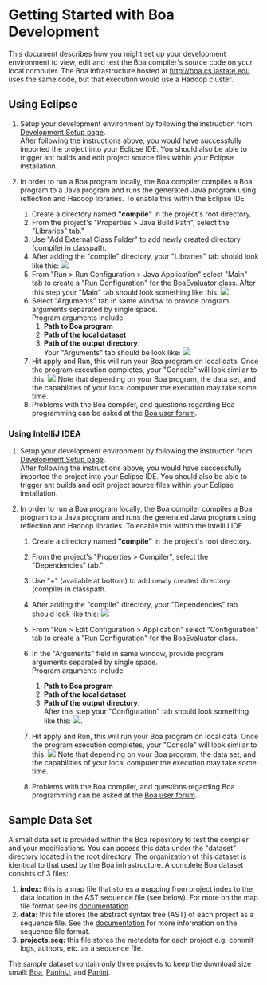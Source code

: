 # Getting Started with Boa Development
This document describes how you might set up your development environment to view, edit and test
the Boa compiler's source code on your local computer. The Boa infrastructure hosted at 
http://boa.cs.iastate.edu uses the same code, but that execution would use a Hadoop cluster.

## Using Eclipse
1. Setup your development environment by following the instruction from 
[Development Setup page](doc/dev/setup.md).  
After following the instructions above, you would have successfully imported 
the project into your Eclipse IDE. You should also be able to trigger ant builds 
and edit project source files within your Eclipse installation. 

2. In order to run a Boa program locally, the Boa compiler compiles a Boa program 
to a Java program and runs the generated Java program using reflection and Hadoop 
libraries. To enable this within the Eclipse IDE  
    1. Create a directory named **"compile"** in the project's root directory.           
    2. From the project's "Properties > Java Build Path", select the "Libraries" tab."
    3. Use "Add External Class Folder" to add newly created directory (compile) in classpath. 
    4. After adding the "compile" directory, your "Libraries" tab should look like this: ![](doc/dev/img/eclipse_library_tab.png)  
    5. From "Run > Run Configuration > Java Application" select "Main" tab to create a "Run Configuration" for the BoaEvaluator class.
       After this step your "Main" tab should look something like this: ![](doc/dev/img/eclipse_runconfig_main.png)
    6. Select "Arguments" tab in same window to provide program arguments separated by single space.  
       Program arguments include 
       1. **Path to Boa program**   
       2. **Path of the local dataset**  
       3. **Path of the output directory**.   
       Your "Arguments" tab should be look like: ![](doc/dev/img/eclipse_runconfig_arguments.png)
    7. Hit apply and Run, this will run your Boa program on local data.  Once the program execution
      completes, your "Console" will look similar to this: ![]( doc/dev/img/boa_evaluator_output.png )
      Note that depending on your Boa program, the data set, and the capabilities of your local computer the 
      execution may take some time.
    8. Problems with the Boa compiler, and questions regarding Boa programming can be asked at 
      the [Boa user forum](http://boa.cs.iastate.edu/forum.php). 

### Using IntelliJ IDEA
1. Setup your development environment by following the instruction from 
[Development Setup page](doc/dev/setup.md).  
After following the instructions above, you would have successfully imported 
the project into your Eclipse IDE. You should also be able to trigger ant builds 
and edit project source files within your Eclipse installation. 

2. In order to run a Boa program locally, the Boa compiler compiles a Boa program 
to a Java program and runs the generated Java program using reflection and Hadoop 
libraries. To enable this within the IntelliJ IDE  
    1. Create a directory named **"compile"** in the project's root directory.           
    2. From the project's "Properties > Compiler", select the "Dependencies" tab."
    3. Use "+" (available at bottom) to add newly created directory (compile) in classpath. 
    4. After adding the "compile" directory, your "Dependencies" tab should look like this: ![](doc/dev/img/intellij_dependencies_tab.png)  
    5. From "Run > Edit Configuration > Application" select "Configuration" tab to create a "Run Configuration" for the BoaEvaluator class.
       
    6. In the "Arguments" field in same window, provide program arguments separated by single space.  
       Program arguments include 
       1. **Path to Boa program**   
       2. **Path of the local dataset**  
       3. **Path of the output directory**.   
       After this step your "Configuration" tab should look something like this: ![](doc/dev/img/intellij_runconfig_main.png).
          
    7. Hit apply and Run, this will run your Boa program on local data.  Once the program execution
      completes, your "Console" will look similar to this: ![]( doc/dev/img/intellij_evaluator_output.png )
      Note that depending on your Boa program, the data set, and the capabilities of your local computer the 
      execution may take some time.
    8. Problems with the Boa compiler, and questions regarding Boa programming can be asked at 
      the [Boa user forum](http://boa.cs.iastate.edu/forum.php). 

## Sample Data Set
A small data set is provided within the Boa repository to test the compiler and your modifications. 
You can access this data under the "dataset" directory located in the root directory. The organization of this dataset is identical to that used by the Boa infrastructure. A complete Boa dataset consists of 3 files:

1. **index:** this is a map file that stores a mapping from project index to the 
   data location in the AST sequence file (see below). For more on the map file format 
   see its [documentation](http://hadoop.apache.org/docs/r2.6.2/api/org/apache/hadoop/io/MapFile.html).
2. **data:** this file stores the abstract syntax tree (AST) 
   of each project as a sequence file. See the [documentation](http://hadoop.apache.org/docs/r2.6.2/api/org/apache/hadoop/io/MapFile.html) 
   for more information on the sequence file format.
3. **projects.seq:** this file stores the metadata for each 
   project e.g. commit logs, authors, etc. as a sequence file.

The sample dataset contain only three projects to keep the download size small: 
  [Boa](https://github.com/boalang/compiler),
  [PaniniJ](https://github.com/paninij/paninij),
  and [Panini](https://github.com/hridesh/panc).
